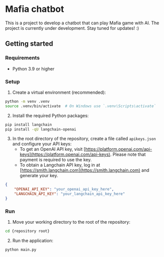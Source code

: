 # Mafia chatbot

This is a project to develop a chatbot that can play Mafia game with AI. The project is currently under development. Stay tuned for updates! :)

## Getting started

### Requirements
* Python 3.9 or higher

### Setup
1. Create a virtual environment (recommended):

``` bash
python -m venv .venv
source .venv/bin/activate  # On Windows use `.venv\Scripts\activate`
```

2. Install the required Python packages:

``` bash
pip install langchain
pip install -qU langchain-openai
```

3. In the root directory of the repository, create a file called `apikeys.json` and configure your API keys:
    * To get an OpenAI API key, visit [https://platform.openai.com/api-keys](https://platform.openai.com/api-keys). Please note that payment is required to use the key.
    * To obtain a Langchain API key, log in at [https://smith.langchain.com](https://smith.langchain.com) and generate your key.

``` json
{
    "OPENAI_API_KEY": "your_openai_api_key_here",
    "LANGCHAIN_API_KEY": "your_langchain_api_key_here"
}
```

### Run

1. Move your working directory to the root of the repository:

``` bash
cd {repository root}
```

2. Run the application:

``` bash
python main.py
```
